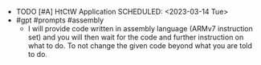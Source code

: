 - TODO [#A] HtCtW Application
  SCHEDULED: <2023-03-14 Tue>
- #gpt #prompts #assembly
	- I will provide code written in assembly language (ARMv7 instruction set) and you will then wait for the code and further instruction on what to do. To not change the given code beyond what you are told to do.
